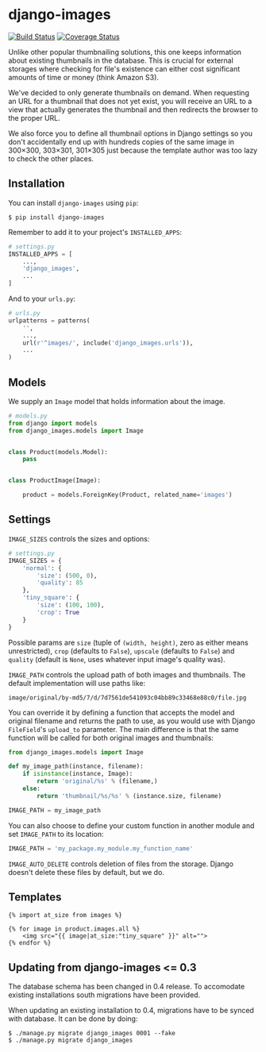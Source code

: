 django-images
=============

[![Build Status](https://travis-ci.org/mirumee/django-images.svg?branch=master)](https://travis-ci.org/mirumee/django-images)
[![Coverage Status](https://coveralls.io/repos/github/mirumee/django-images/badge.svg?branch=master)](https://coveralls.io/github/mirumee/django-images?branch=master)

Unlike other popular thumbnailing solutions, this one keeps information
about existing thumbnails in the database. This is crucial for external
storages where checking for file's existence can either cost significant
amounts of time or money (think Amazon S3).

We've decided to only generate thumbnails on demand. When requesting an
URL for a thumbnail that does not yet exist, you will receive an URL to
a view that actually generates the thumbnail and then redirects the
browser to the proper URL.

We also force you to define all thumbnail options in Django settings so
you don't accidentally end up with hundreds copies of the same image in
300×300, 303×301, 301×305 just because the template author was too lazy
to check the other places.


Installation
------------

You can install `django-images` using `pip`:

```
$ pip install django-images
```

Remember to add it to your project's `INSTALLED_APPS`:

```python
# settings.py
INSTALLED_APPS = [
    ...,
    'django_images',
    ...
]
```

And to your `urls.py`:

```python
# urls.py
urlpatterns = patterns(
    '',
    ...,
    url(r'^images/', include('django_images.urls')),
    ...
)
```


Models
------

We supply an `Image` model that holds information about the image.

```python
# models.py
from django import models
from django_images.models import Image


class Product(models.Model):
    pass


class ProductImage(Image):

    product = models.ForeignKey(Product, related_name='images')
```


Settings
--------

`IMAGE_SIZES` controls the sizes and options:

```python
# settings.py
IMAGE_SIZES = {
    'normal': {
        'size': (500, 0),
        'quality': 85
    },
    'tiny_square': {
        'size': (100, 100),
        'crop': True
    }
}
```

Possible params are `size` (tuple of `(width, height)`, zero as either
means unrestricted), `crop` (defaults to `False`), `upscale` (defaults to
`False`) and `quality` (default is `None`, uses whatever input image's
quality was).

`IMAGE_PATH` controls the upload path of both images and thumbnails. The
default implementation will use paths like:

```
image/original/by-md5/7/d/7d7561de541093c04bb89c33468e88c0/file.jpg
```

You can override it by defining a function that accepts the model and
original filename and returns the path to use, as you would use with
Django `FileField`'s `upload_to` parameter. The main difference is that
the same function will be called for both original images and thumbnails:

```python
from django_images.models import Image

def my_image_path(instance, filename):
    if isinstance(instance, Image):
        return 'original/%s' % (filename,)
    else:
        return 'thumbnail/%s/%s' % (instance.size, filename)

IMAGE_PATH = my_image_path
```

You can also choose to define your custom function in another module and
set `IMAGE_PATH` to its location:

```python
IMAGE_PATH = 'my_package.my_module.my_function_name'
```

`IMAGE_AUTO_DELETE` controls deletion of files from the storage.
Django doesn't delete these files by default, but we do.


Templates
---------

```html+django
{% import at_size from images %}

{% for image in product.images.all %}
    <img src="{{ image|at_size:"tiny_square" }}" alt="">
{% endfor %}
```


Updating from django-images <= 0.3
----------------------------------

The database schema has been changed in 0.4 release. To accomodate
existing installations south migrations have been provided.

When updating an existing installation to 0.4, migrations have to be synced
with database. It can be done by doing:

```
$ ./manage.py migrate django_images 0001 --fake
$ ./manage.py migrate django_images
```
